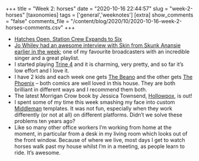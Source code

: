 +++
title = "Week 2: horses"
date = "2020-10-16 22:44:57"
slug = "week-2-horses"
[taxonomies]
tags = ['general','weeknotes']
[extra]
show_comments = "false"
comments_file = "/content/blog/2020/10/2020-10-16-week-2-horses-comments.csv"
+++

- [Hatches Open, Station Crew Expands to Six](https://blogs.nasa.gov/spacestation/2020/10/14/hatches-open-station-crew-expands-to-six-2/)
- [Jo Whiley had an awesome interview with Skin from Skunk Anansie earlier in the week;](https://www.bbc.co.uk/sounds/play/m000ndyq) one of my favourite broadcasters with an incredible singer and a great playlist.
- I started playing [Trine 4](https://en.wikipedia.org/wiki/Trine_4:_The_Nightmare_Prince) and it is charming, very pretty, and so far it’s low effort and I love it.
- I have 2 kids and each week one gets [The Beano](https://www.beano.com/) and the other gets [The Phoenix](https://thephoenixcomic.co.uk/) – both comics are well loved in this house. They are both brilliant in different ways and I recommend them both.
- The latest Morrigan Crow book by Jessica Townsend, [Hollowpox](https://www.hive.co.uk/Product/Jessica-Townsend/Hollowpox--The-Hunt-for-Morrigan-Crow-Book-3/24327865), is out!
- I spent some of my time this week smashing my face into custom [Middleman](https://middlemanapp.com/) templates. It was not fun, especially when they work differently (or not at all) on different platforms. Didn’t we solve these problems ten years ago?
- Like so many other office workers I’m working from home at the moment, in particular from a desk in my living room which looks out of the front window. Because of where we live, most days I get to watch horses walk past my house whilst I’m in a meeting, as people learn to ride. It’s awesome.
